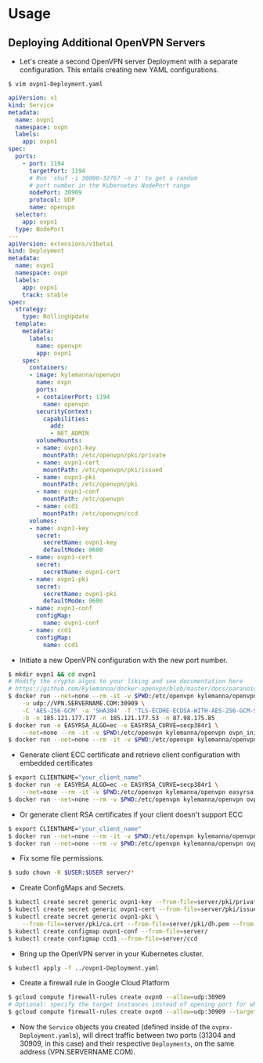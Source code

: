 # Usage

## Deploying Additional OpenVPN Servers

* Let's create a second OpenVPN server Deployment with a separate configuration. This entails creating new YAML configurations.

`$ vim ovpn1-Deployment.yaml`

```yaml
apiVersion: v1
kind: Service
metadata:
  name: ovpn1
  namespace: ovpn
  labels:
    app: ovpn1
spec:
  ports:
    - port: 1194
      targetPort: 1194
      # Run 'shuf -i 30000-32767 -n 1' to get a random
      # port number in the Kubernetes NodePort range
      nodePort: 30909
      protocol: UDP
      name: openvpn
  selector:
    app: ovpn1
  type: NodePort
---
apiVersion: extensions/v1beta1
kind: Deployment
metadata:
  name: ovpn1
  namespace: ovpn
  labels:
    app: ovpn1
    track: stable
spec:
  strategy:
    type: RollingUpdate
  template:
    metadata:
      labels:
        name: openvpn
        app: ovpn1
    spec:
      containers:
      - image: kylemanna/openvpn
        name: ovpn
        ports:
        - containerPort: 1194
          name: openvpn
        securityContext:
          capabilities:
            add:
            - NET_ADMIN
        volumeMounts:
        - name: ovpn1-key
          mountPath: /etc/openvpn/pki/private
        - name: ovpn1-cert
          mountPath: /etc/openvpn/pki/issued
        - name: ovpn1-pki
          mountPath: /etc/openvpn/pki
        - name: ovpn1-conf
          mountPath: /etc/openvpn
        - name: ccd1
          mountPath: /etc/openvpn/ccd
      volumes:
      - name: ovpn1-key
        secret:
          secretName: ovpn1-key
          defaultMode: 0600
      - name: ovpn1-cert
        secret:
          secretName: ovpn1-cert
      - name: ovpn1-pki
        secret:
          secretName: ovpn1-pki
          defaultMode: 0600
      - name: ovpn1-conf
        configMap:
          name: ovpn1-conf
      - name: ccd1
        configMap:
          name: ccd1
```

* Initiate a new OpenVPN configuration with the new port number.

```bash
$ mkdir ovpn1 && cd ovpn1
# Modify the crypto algos to your liking and see documentation here
# https://github.com/kylemanna/docker-openvpn/blob/master/docs/paranoid.md
$ docker run --net=none --rm -it -v $PWD:/etc/openvpn kylemanna/openvpn ovpn_genconfig \
    -u udp://VPN.SERVERNAME.COM:30909 \
    -C 'AES-256-GCM' -a 'SHA384' -T 'TLS-ECDHE-ECDSA-WITH-AES-256-GCM-SHA384' \
    -b -n 185.121.177.177 -n 185.121.177.53 -n 87.98.175.85
$ docker run -e EASYRSA_ALGO=ec -e EASYRSA_CURVE=secp384r1 \
    --net=none --rm -it -v $PWD:/etc/openvpn kylemanna/openvpn ovpn_initpki
$ docker run --net=none --rm -it -v $PWD:/etc/openvpn kylemanna/openvpn ovpn_copy_server_files
```

* Generate client ECC certificate and retrieve client configuration with embedded certificates

```bash
$ export CLIENTNAME="your_client_name"
$ docker run -e EASYRSA_ALGO=ec -e EASYRSA_CURVE=secp384r1 \
    --net=none --rm -it -v $PWD:/etc/openvpn kylemanna/openvpn easyrsa build-client-full $CLIENTNAME
$ docker run --net=none --rm -v $PWD:/etc/openvpn kylemanna/openvpn ovpn_getclient $CLIENTNAME > $CLIENTNAME.ovpn
```

* Or generate client RSA certificates if your client doesn't support ECC

```bash
$ export CLIENTNAME="your_client_name"
$ docker run --net=none --rm -it -v $PWD:/etc/openvpn kylemanna/openvpn easyrsa build-client-full $CLIENTNAME
$ docker run --net=none --rm -v $PWD:/etc/openvpn kylemanna/openvpn ovpn_getclient $CLIENTNAME > $CLIENTNAME.ovpn
```

* Fix some file permissions.

```bash
$ sudo chown -R $USER:$USER server/*
```

* Create ConfigMaps and Secrets.

```bash
$ kubectl create secret generic ovpn1-key --from-file=server/pki/private/VPN.SERVERNAME.COM.key
$ kubectl create secret generic ovpn1-cert --from-file=server/pki/issued/VPN.SERVERNAME.COM.crt
$ kubectl create secret generic ovpn1-pki \
    --from-file=server/pki/ca.crt --from-file=server/pki/dh.pem --from-file=server/pki/ta.key
$ kubectl create configmap ovpn1-conf --from-file=server/
$ kubectl create configmap ccd1 --from-file=server/ccd

```

* Bring up the OpenVPN server in your Kubernetes cluster.

```bash
$ kubectl apply -f ../ovpn1-Deployment.yaml
```

* Create a firewall rule in Google Cloud Platform

```bash
$ gcloud compute firewall-rules create ovpn0 --allow=udp:30909
# Optional: specify the target instances instead of opening port for whole network
$ gcloud compute firewall-rules create ovpn0 --allow=udp:30909 --target-tags <your_cluster>-minion
```

* Now the `Service` objects you created (defined inside of the `ovpnx-Deployment.yaml`s), will direct traffic between two ports (31304 and 30909, in this case) and their respective `Deployments`, on the same address (VPN.SERVERNAME.COM).
